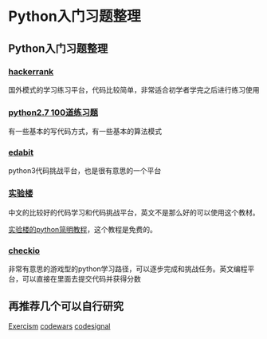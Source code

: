 # Python入门习题整理

## Python入门习题整理

### [hackerrank](https://www.hackerrank.com/domains/python)

国外模式的学习练习平台，代码比较简单，非常适合初学者学完之后进行练习使用

### [python2.7 100道练习题](https://www.runoob.com/python/python-100-examples.html)

有一些基本的写代码方式，有一些基本的算法模式

### [edabit](https://edabit.com/challenges)

python3代码挑战平台，也是很有意思的一个平台

### [实验楼](https://www.shiyanlou.com)

中文的比较好的代码学习和代码挑战平台，英文不是那么好的可以使用这个教材。

[实验楼的python简明教程](https://www.shiyanlou.com/courses/596)，这个教程是免费的。

### [checkio](https://py.checkio.org/)

非常有意思的游戏型的python学习路径，可以逐步完成和挑战任务。英文编程平台，可以直接在里面去提交代码并获得分数

## 再推荐几个可以自行研究

[Exercism](https://exercism.io) [codewars](https://www.codewars.com/?language=python) [codesignal](https://codesignal.com/)

